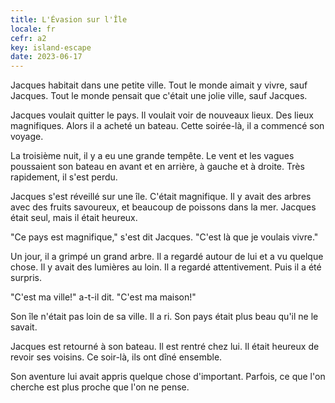 ```yaml
---
title: L'Évasion sur l'Île
locale: fr
cefr: a2
key: island-escape
date: 2023-06-17
---
```


Jacques habitait dans une petite ville. Tout le monde aimait y vivre, sauf Jacques. Tout le monde pensait que c'était une jolie ville, sauf Jacques.

Jacques voulait quitter le pays. Il voulait voir de nouveaux lieux. Des lieux magnifiques. Alors il a acheté un bateau. Cette soirée-là, il a commencé son voyage.

La troisième nuit, il y a eu une grande tempête. Le vent et les vagues poussaient son bateau en avant et en arrière, à gauche et à droite. Très rapidement, il s'est perdu.

Jacques s'est réveillé sur une île. C'était magnifique. Il y avait des arbres avec des fruits savoureux, et beaucoup de poissons dans la mer. Jacques était seul, mais il était heureux.

"Ce pays est magnifique," s'est dit Jacques. "C'est là que je voulais vivre."

Un jour, il a grimpé un grand arbre. Il a regardé autour de lui et a vu quelque chose. Il y avait des lumières au loin. Il a regardé attentivement. Puis il a été surpris.

"C'est ma ville!" a-t-il dit. "C'est ma maison!"

Son île n'était pas loin de sa ville. Il a ri. Son pays était plus beau qu'il ne le savait.

Jacques est retourné à son bateau. Il est rentré chez lui. Il était heureux de revoir ses voisins. Ce soir-là, ils ont dîné ensemble.

Son aventure lui avait appris quelque chose d'important. Parfois, ce que l'on cherche est plus proche que l'on ne pense.